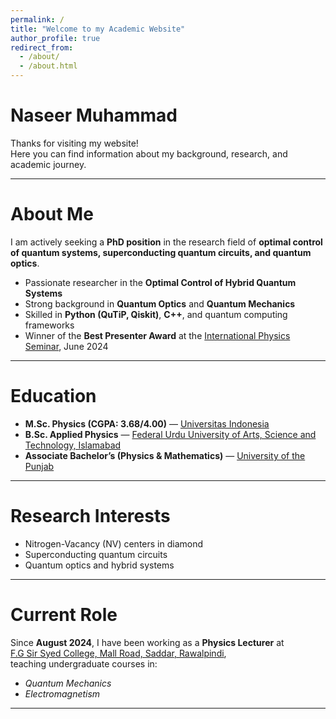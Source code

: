 ```yaml
---
permalink: /
title: "Welcome to my Academic Website"
author_profile: true
redirect_from: 
  - /about/
  - /about.html
---
```

<div class="homepage-header">
  <div class="cinematic-box">
    <h1 class="animated-name">Naseer Muhammad</h1>
    <p class="animated-title">
      <span id="typed-subtitle"></span>
    </p>
  </div>
</div>




Thanks for visiting my website!  
Here you can find information about my background, research, and academic journey.

---

# About Me

I am actively seeking a **PhD position** in the research field of **optimal control of quantum systems, superconducting quantum circuits, and quantum optics**.  

- Passionate researcher in the **Optimal Control of Hybrid Quantum Systems**  
- Strong background in **Quantum Optics** and **Quantum Mechanics**  
- Skilled in **Python (QuTiP, Qiskit)**, **C++**, and quantum computing frameworks  
- Winner of the **Best Presenter Award** at the [International Physics Seminar](https://ips2024.snf-unj.ac.id/), June 2024  

---

# Education

- **M.Sc. Physics (CGPA: 3.68/4.00)** — [Universitas Indonesia](https://www.ui.ac.id/en/)  
- **B.Sc. Applied Physics** — [Federal Urdu University of Arts, Science and Technology, Islamabad](https://fuuastisb.edu.pk/)  
- **Associate Bachelor’s (Physics & Mathematics)** — [University of the Punjab](https://www.pu.edu.pk/)  

---

#  Research Interests

- Nitrogen-Vacancy (NV) centers in diamond  
- Superconducting quantum circuits  
- Quantum optics and hybrid systems  

---

# Current Role

Since **August 2024**, I have been working as a **Physics Lecturer** at  
[F.G Sir Syed College, Mall Road, Saddar, Rawalpindi](https://fgssc.edu.pk/),  
teaching undergraduate courses in:  
- *Quantum Mechanics*  
- *Electromagnetism*  

---
<script>
const subtitles = [
  "Physicist",
  "Quantum Systems",
  "Quantum Optics",
  "Quantum Information and Quantum Computing"
];

let i = 0;
let j = 0;
let currentText = "";
let isDeleting = false;
const typingSpeed = 120;
const pauseTime = 1500;

function type() {
  const subtitle = subtitles[i];
  if (isDeleting) {
    currentText = subtitle.substring(0, j--);
  } else {
    currentText = subtitle.substring(0, j++);
  }

  document.getElementById("typed-subtitle").textContent = currentText;

  if (!isDeleting && j === subtitle.length + 1) {
    isDeleting = true;
    setTimeout(type, pauseTime);
  } else if (isDeleting && j === 0) {
    isDeleting = false;
    i = (i + 1) % subtitles.length;
    setTimeout(type, 300);
  } else {
    setTimeout(type, typingSpeed);
  }
}

type();
</script>



